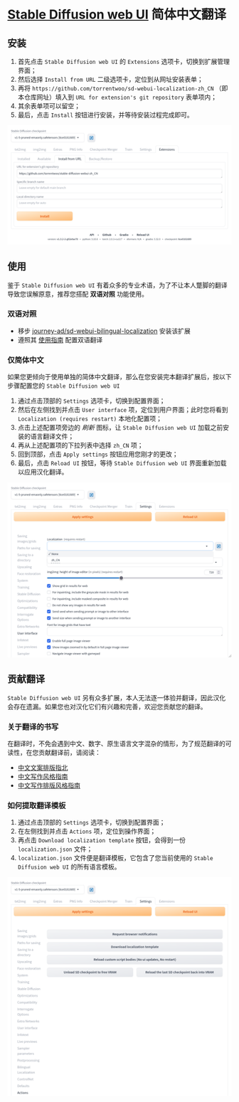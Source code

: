 # [Stable Diffusion web UI](https://github.com/AUTOMATIC1111/stable-diffusion-webui) 简体中文翻译

## 安装

1. 首先点击 `Stable Diffusion web UI` 的 `Extensions` 选项卡，切换到扩展管理界面；
2. 然后选择 `Install from URL` 二级选项卡，定位到从网址安装表单；
3. 再将 `https://github.com/torrentwoo/sd-webui-localization-zh_CN` （即本仓库网址）填入到 `URL for extension's git repository` 表单项内；
4. 其余表单项可以留空；
5. 最后，点击 `Install` 按钮进行安装，并等待安装过程完成即可。

![](Installation.png)

## 使用

鉴于 `Stable Diffusion web UI` 有着众多的专业术语，为了不让本人蹩脚的翻译导致您误解原意，推荐您搭配 **双语对照** 功能使用。

### 双语对照

- 移步 [journey-ad/sd-webui-bilingual-localization](https://github.com/journey-ad/sd-webui-bilingual-localization) 安装该扩展
- 遵照其 [使用指南](https://github.com/journey-ad/sd-webui-bilingual-localization/blob/main/README_ZH.md) 配置双语翻译

### 仅简体中文

如果您更倾向于使用单独的简体中文翻译，那么在您安装完本翻译扩展后，按以下步骤配置您的 `Stable Diffusion web UI`

1. 通过点击顶部的 `Settings` 选项卡，切换到配置界面；
2. 然后在左侧找到并点击 `User interface` 项，定位到用户界面；此时您将看到 `Localization (requires restart)` 本地化配置项；
3. 点击上述配置项旁边的 *刷新* 图标，让 `Stable Diffusion web UI` 加载之前安装的语言翻译文件；
4. 再从上述配置项的下拉列表中选择 `zh_CN` 项；
5. 回到顶部，点击 `Apply settings` 按钮应用您刚才的更改；
6. 最后，点击 `Reload UI` 按钮，等待 `Stable Diffusion web UI` 界面重新加载以应用汉化翻译。

![](Localization.png)

## 贡献翻译

`Stable Diffusion web UI` 另有众多扩展，本人无法逐一体验并翻译，因此汉化会存在遗漏。如果您也对汉化它们有兴趣和完善，欢迎您贡献您的翻译。

### 关于翻译的书写

在翻译时，不免会遇到中文、数字、原生语言文字混杂的情形，为了规范翻译的可读性，在您贡献翻译前，请阅读：

- [中文文案排版指北](https://github.com/sparanoid/chinese-copywriting-guidelines)
- [中文写作风格指南](https://github.com/richardchien/chinese-writing-style-guide)
- [中文写作排版风格指南](https://github.com/RightCapitalHQ/chinese-style-guide)

### 如何提取翻译模板

1. 通过点击顶部的 `Settings` 选项卡，切换到配置界面；
2. 在左侧找到并点击 `Actions` 项，定位到操作界面；
3. 再点击 `Download localization template` 按钮，会得到一份 `localization.json` 文件；
4. `localization.json` 文件便是翻译模板，它包含了您当前使用的 `Stable Diffusion web UI` 的所有语言模板。

![](Contribution.png)
